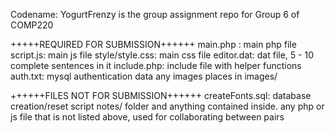 Codename: YogurtFrenzy is the group assignment repo for Group 6 of COMP220

+++++REQUIRED FOR SUBMISSION++++++
main.php : main php file
script.js: main js file
style/style.css: main css file
editor.dat: dat file, 5 - 10 complete sentences in it
include.php: include file with helper functions
auth.txt: mysql authentication data
any images places in images/

++++++FILES NOT FOR SUBMISSION++++++
createFonts.sql: database creation/reset script
notes/ folder and anything contained inside.
any php or js file that is not listed above, used for collaborating between pairs

